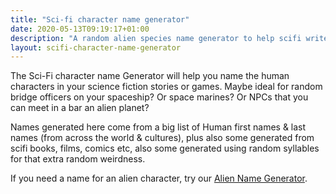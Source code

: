 ```yaml
---
title: "Sci-fi character name generator"
date: 2020-05-13T09:19:17+01:00
description: "A random alien species name generator to help scifi writers & roleplayers come up with new alien species"
layout: scifi-character-name-generator
---
```


The Sci-Fi character name Generator will help you name the human characters in your science fiction stories or games. Maybe ideal for random bridge officers on your spaceship? Or space marines? Or NPCs that you can meet in a bar an alien planet? 

Names generated here come from a big list of Human first names & last names (from across the world & cultures), plus also some generated from scifi books, films, comics etc, also some generated using random syllables for that extra random weirdness. 

If you need a name for an alien character, try our <a href="/alien-name-generator">Alien Name Generator</a>.
